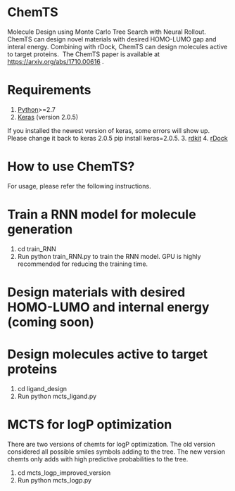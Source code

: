 # ChemTS
Molecule Design using Monte Carlo Tree Search with Neural Rollout. ChemTS can design novel materials with desired HOMO-LUMO gap and interal energy. Combining with rDock, ChemTS can design molecules active to target proteins.  The ChemTS paper is available at https://arxiv.org/abs/1710.00616 .

#  Requirements 
1. [Python](https://www.anaconda.com/download/)>=2.7 
2. [Keras](https://github.com/fchollet/keras) (version 2.0.5)

If you installed the newest version of keras, some errors will show up. Please change it back to keras 2.0.5  pip install keras=2.0.5.
3. [rdkit](https://anaconda.org/rdkit/rdkit)
4. [rDock](http://rdock.sourceforge.net/installation/)

#  How to use ChemTS? 
For usage, please refer the following instructions. 

#  Train a RNN model for molecule generation
1. cd train_RNN
2. Run python train_RNN.py to train the RNN model. GPU is highly recommended for reducing the training time.

#  Design materials with desired HOMO-LUMO and internal energy (coming soon)

#  Design molecules active to target proteins
1. cd ligand_design
2. Run python mcts_ligand.py 

#  MCTS for logP optimization
There are two versions of chemts for logP optimization. The old version considered all possible smiles symbols adding to the tree. The new version chemts only adds with high predictive probabilities to the tree.
1. cd mcts_logp_improved_version
2. Run python mcts_logp.py
